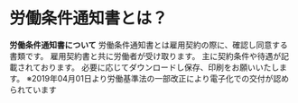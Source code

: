 # 労働条件通知書とは？
**労働条件通知書について**
労働条件通知書とは雇用契約の際に、確認し同意する書類です。
雇用契約書と共に労働者が受け取ります。
主に契約条件や待遇が記載されております。
必要に応じてダウンロードし保存、印刷をお願いいたします。
※2019年04月01日より労働基準法の一部改正により電子化での交付が認められています